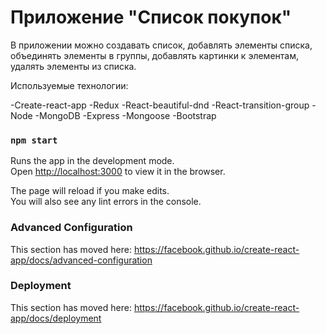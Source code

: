 # Приложение "Список покупок" 

В приложении можно создавать список, добавлять элементы списка, объединять элементы в группы, добавлять картинки к элементам, удалять элементы из списка. 

Используемые технологии:

  -Create-react-app
  -Redux
  -React-beautiful-dnd
  -React-transition-group
  -Node
  -MongoDB
  -Express
  -Mongoose
  -Bootstrap

### `npm start`

Runs the app in the development mode.<br />
Open [http://localhost:3000](http://localhost:3000) to view it in the browser.

The page will reload if you make edits.<br />
You will also see any lint errors in the console.



### Advanced Configuration

This section has moved here: https://facebook.github.io/create-react-app/docs/advanced-configuration

### Deployment

This section has moved here: https://facebook.github.io/create-react-app/docs/deployment


